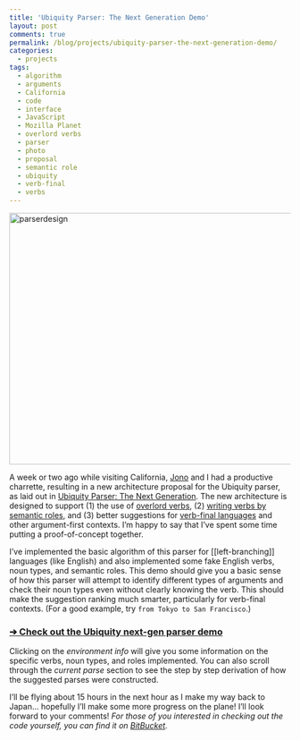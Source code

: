 ```yaml
---
title: 'Ubiquity Parser: The Next Generation Demo'
layout: post
comments: true
permalink: /blog/projects/ubiquity-parser-the-next-generation-demo/
categories:
  - projects
tags:
  - algorithm
  - arguments
  - California
  - code
  - interface
  - JavaScript
  - Mozilla Planet
  - overlord verbs
  - parser
  - photo
  - proposal
  - semantic role
  - ubiquity
  - verb-final
  - verbs
---
```

<a href='http://mitcho.com/blog/wp-content/uploads/2009/03/parserdesign.jpg' rel='lightbox[parser]'><img src="http://mitcho.com/blog/wp-content/uploads/2009/03/parserdesign.jpg" alt="parserdesign" title="parserdesign" width="600" height="450" class="limages" /></a>

A week or two ago while visiting California, [Jono][1] and I had a productive charrette, resulting in a new architecture proposal for the Ubiquity parser, as laid out in [Ubiquity Parser: The Next Generation][2]. The new architecture is designed to support (1) the use of [overlord verbs][3], (2) [writing verbs by semantic roles][4], and (3) better suggestions for [verb-final languages][5] and other argument-first contexts. I&#8217;m happy to say that I&#8217;ve spent some time putting a proof-of-concept together.

I&#8217;ve implemented the basic algorithm of this parser for [[left-branching]] languages (like English) and also implemented some fake English verbs, noun types, and semantic roles. This demo should give you a basic sense of how this parser will attempt to identify different types of arguments and check their noun types even without clearly knowing the verb. This should make the suggestion ranking much smarter, particularly for verb-final contexts. (For a good example, try `from Tokyo to San Francisco`.)

### [➔ Check out the Ubiquity next-gen parser demo][6]

<!--more-->

Clicking on the *environment info* will give you some information on the specific verbs, noun types, and roles implemented. You can also scroll through the *current parse* section to see the step by step derivation of how the suggested parses were constructed.

I&#8217;ll be flying about 15 hours in the next hour as I make my way back to Japan&#8230; hopefully I&#8217;ll make some more progress on the plane! I&#8217;ll look forward to your comments! *For those of you interested in checking out the code yourself, you can find it on [BitBucket][7].*

 [1]: http://jonoscript.wordpress.com
 [2]: https://wiki.mozilla.org/User:Mitcho/ParserTNG
 [3]: http://jonoscript.wordpress.com/2009/01/24/overlord-verbs-a-proposal/
 [4]: http://mitcho.com/blog/projects/writing-commands-with-semantic-roles/
 [5]: http://mitcho.com/blog/projects/ubiquity-in-firefox-japanese/
 [6]: http://mitcho.com/code/ubiquity/parser-demo/
 [7]: http://bitbucket.org/mitcho/ubiquity-playground/